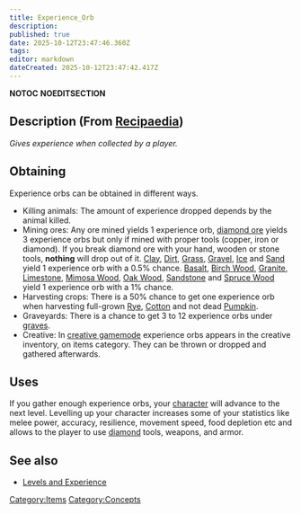 ```yaml
---
title: Experience_Orb
description: 
published: true
date: 2025-10-12T23:47:46.360Z
tags: 
editor: markdown
dateCreated: 2025-10-12T23:47:42.417Z
---
```


__NOTOC__ __NOEDITSECTION__

## Description (From [Recipaedia](.. "wikilink"))

*Gives experience when collected by a player.*

## Obtaining

Experience orbs can be obtained in different ways.

  - Killing animals: The amount of experience dropped depends by the
    animal killed.
  - Mining ores: Any ore mined yields 1 experience orb, [diamond
    ore](../Minerals/Diamond_Ore.md "wikilink") yields 3 experience orbs but only if
    mined with proper tools (copper, iron or diamond). If you break
    diamond ore with your hand, wooden or stone tools, **nothing** will
    drop out of it. [Clay](../Terrain/Clay.md "wikilink"), [Dirt](../Terrain/Dirt.md "wikilink"),
    [Grass](../Terrain/Grass.md "wikilink"), [Gravel](../Terrain/Gravel.md "wikilink"),
    [Ice](../Terrain/Ice.md "wikilink") and [Sand](../Terrain/Sand.md "wikilink") yield 1 experience
    orb with a 0.5% chance. [Basalt](../Terrain/Basalt.md "wikilink"), [Birch
    Wood](../Plants/Birch_Wood.md "wikilink"), [Granite](../Terrain/Granite.md "wikilink"),
    [Limestone](../Terrain/Limestone.md "wikilink"), [Mimosa
    Wood](../Plants/Mimosa_Wood.md "wikilink"), [Oak Wood](../Plants/Oak_Wood.md "wikilink"),
    [Sandstone](../Terrain/Sandstone.md "wikilink") and [Spruce
    Wood](../Plants/Spruce_Wood.md "wikilink") yield 1 experience orb with a 1%
    chance.
  - Harvesting crops: There is a 50% chance to get one experience orb
    when harvesting full-grown [Rye](../Plants/Rye.md "wikilink"),
    [Cotton](../Plants/Cotton.md "wikilink") and not dead
    [Pumpkin](../Plants/Pumpkin.md "wikilink").
  - Graveyards: There is a chance to get 3 to 12 experience orbs under
    [graves](Generated_Structures#Graves "wikilink").
  - Creative: In [creative gamemode](Creative_Gamemode "wikilink")
    experience orbs appears in the creative inventory, on items
    category. They can be thrown or dropped and gathered afterwards.

## Uses

If you gather enough experience orbs, your
[character](Character "wikilink") will advance to the next level.
Levelling up your character increases some of your statistics like melee
power, accuracy, resilience, movement speed, food depletion etc and
allows to the player to use [diamond](../Minerals/Diamond.md "wikilink") tools,
weapons, and armor.

## See also

  - [Levels and Experience](Levels_and_Experience "wikilink")

[Category:Items](Category:Items "wikilink")
[Category:Concepts](Category:Concepts "wikilink")